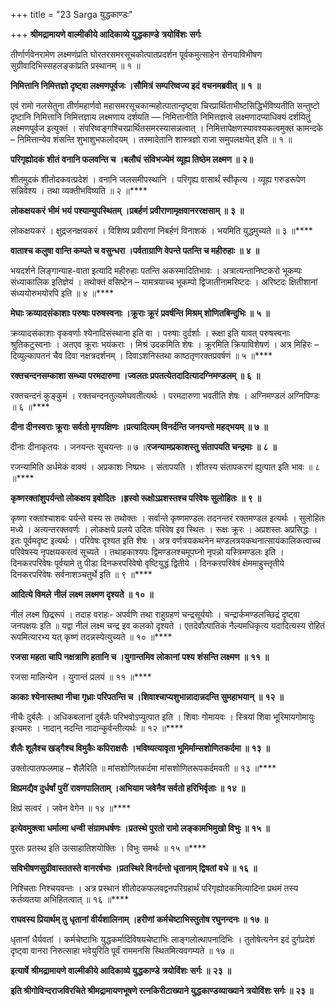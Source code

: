 +++
title = "23 Sarga युद्धकाण्डः"

+++
**श्रीमद्रामायणे वाल्मीकीये आदिकाव्ये युद्धकाण्डे** **त्रयोविंशः** **सर्गः**

तीर्णार्णवेनरामेण लक्ष्मणंप्रति घोरतरसमरसूचकोत्पातप्रदर्शन पूर्वकमुत्साहेन सेनयाविभीषण सुग्रीवादिभिस्सहलङ्कांप्रति प्रस्थानम् ॥ १ ॥

**निमित्तानि निमित्तज्ञो दृष्ट्वा लक्ष्मणपूर्वजः ।सौमित्रं** **सम्परिष्वज्य इदं** **वचनमब्रवीत् ॥** **१** **॥**

एवं रामो नलसेतुना तीर्णमहार्णवो महासमरसूचकान्महोत्पातान्दृष्ट्वा चिरप्रार्थिताभीष्टसिद्धिर्भविष्यतीति सन्तुष्टो दृष्टानि निमित्तानि निमित्तज्ञाय लक्ष्मणाय दर्शयति — निमित्तानीति निमित्तज्ञत्वे लक्ष्मणादप्याधिक्यं दर्शयितुं लक्ष्मणपूर्वज इत्युक्तं । संपरिष्वङ्गश्चिरप्रार्थितसमरस्यासन्नत्वात् । निमित्तापेक्षणस्यावश्यकत्वमुक्तं कामन्दके – निमित्तान्येव शंसन्ति शुभाशुभफलोदयम् । तस्मादेतानि शास्त्रज्ञो राजा समुपलक्षयेत् इति ॥ १ ॥

**परिगृह्योदकं** **शीतं** **वनानि फलवन्ति च ।बलौघं** **संविभज्येमं** **व्यूह्य तिष्ठेम लक्ष्मण ॥** **२॥**

शीतमुदकं शीतोदकवत्प्रदेशं । वनानि जलसमीपस्थानि । परिगृह्य वासार्थं स्वीकृत्य । व्यूह्य गरुडरूपेण सन्निवेश्य । तथा व्यक्तीभविष्यति ॥ २ ॥****

**लोकक्षयकरं** **भीमं** **भयं** **पश्याम्युपस्थितम् ।प्रबर्हणं** **प्रवीराणामृक्षवानररक्षसाम् ॥** **३** **॥**

लोकक्षयकरं । क्षुद्रजनक्षयकरं । विशिष्य प्रवीराणां निबर्हणं विनाशकं । भयमिति युद्धमुच्यते ॥ ३ ॥****

**वाताश्च कलुषा वान्ति कम्पते च वसुन्धरा ।पर्वताग्राणि वेपन्ते पतन्ति च महीरुहाः** **॥** **४** **॥**

भयदर्शने लिङ्गान्याह-वाता इत्यादि महीरुहाः पतन्ति अकस्मादितिभावः । अत्रात्यन्तानिष्टकरो भूकम्पः संध्याकालिक इतिज्ञेयं । तथोक्तं वसिष्टेन – यामत्रयाच्च भूकम्पो द्विजातीनामरिष्टदः । अरिष्टदः क्षितीशानां संध्ययोरुभयोरपि इति ॥ ४ ॥****

**मेघाः क्रव्यादसंकाशाः परुषाः परुषस्वनाः ।क्रूराः क्रूरं** **प्रवर्षन्ति मिश्रम् शोणितबिन्दुभिः ॥** **५** **॥**

क्रव्यादसंकाशाः वृकवर्णाः श्येनादिसंस्थाना इति वा । परुषाः दुर्दर्शाः । रूक्षा इति यावत् परुषस्वनाः श्रुतिकटुस्वनाः । अतएव क्रूराः भयंकराः । मिश्रं उदकमिति शेषः । क्रूरमिति क्रियाविशेषणं । अत्र मिहिरः – दिव्युल्कापतनं चैव दिवा नक्षत्रदर्शनम् । दिवाऽशनिस्तथा काष्ठतृणरक्तप्रवर्षणं ॥ ५ ॥****

**रक्तचन्दनसम्काशा सम्ध्या परमदारुणा ।ज्वलतः प्रपतत्येतदादित्यादग्निमण्डलम् ॥** **६** **॥**

रक्तचन्दनं कुङ्कुमं । रक्तचन्दनतुल्यमेघवतीत्यर्थः । परमदारुणा भवतीति शेषः । अग्निमण्डलं अग्निपिण्डः ॥ ६ ॥****

**दीना दीनस्वराः क्रूराः सर्वतो मृगपक्षिणः ।प्रत्यादित्यम् विनर्दन्ति जनयन्तो महद्भयम् ॥** **७** **॥**

दीनाः दीनाकृतयः । जनयन्तः सूचयन्तः ॥ ७ ॥**रजन्यामप्रकाशस्तु** **संतापयति चन्द्रमाः** **॥** **८** **॥**

रजन्यामिति अर्धमेकं वाक्यं । अप्रकाशः निष्प्रभः । संतापयति । शीतस्य संतापकरणं ह्युत्पात इति भावः ॥ ८ ॥****

**कृष्णरक्तांशुपर्यन्तो लोकक्षय इवोदितः** **।ह्रस्वो रूक्षोऽप्रशस्तश्च परिवेषः सुलोहितः** **॥** **९** **॥**

कृष्णा रक्तांश्चाशवः पर्यन्ते यस्य सः तथोक्तः । सर्वान्ते कृष्णमण्डलः तदनन्तरं रक्तमण्डल इत्यर्थः । सुलोहितः मध्ये । अत्यन्तरक्तवर्णः । लोकक्षये प्रलये उदितः परिवेष इव स्थितः । रूक्षः क्रूरः । अप्रशस्तः अप्रसिद्धः । इतः पूर्वमदृष्ट इत्यर्थः । परिवेषः दृश्यत इति शेषः । अत्र वर्णत्रयकथनेन मण्डलत्रयकथनात्सायंकालिकत्वाच्च परिवेषस्य नृपक्षयकरत्वं सूच्यते । तथाहकाश्यपः द्विमण्डलश्चमूपघ्नो नृपन्नो यस्त्रिमण्डलः इति । दिनकरपरिवेषः पूर्वयामे तु पीडा दिनकरपरिवेषो वृष्टियुद्धं द्वितीये । दिनकरपरिवेषं क्षेममाहुस्तृतीये दिनकरपरिवेषः सर्वनाशञ्चतुर्थे इति ॥ ९ ॥****

**आदित्ये विमले** **नीलं** **लक्ष्म लक्ष्मण दृश्यते** **॥** **१०** **॥**

नीलं लक्ष्म छिद्ररूपं । तदाह वराहः- अपर्वणि तथा राहुग्रहणं चन्द्रसूर्ययोः । चन्द्रार्कमण्डलच्छिद्रं दृष्ट्वा जनपक्षयः इति ॥ यद्वा नीलं लक्ष्म चन्द्र इव कलको दृश्यते । एतदेवौत्पातिकं नैल्यमधिकृत्य यदादित्यस्य रोहितं रूपमित्यारभ्य यत् कृष्णं तदन्नस्येत्युच्यते ॥ १० ॥****

**रजसा महता चापि नक्षत्राणि हतानि च ।युगान्तमिव लोकानां** **पश्य** **शंसन्ति लक्ष्मण** **॥** **११** **॥**

रजसा मालिन्येन । युगान्तं प्रलयं ॥ ११ ॥****

**काकाः श्येनास्तथा नीचा गृध्राः परिपतन्ति च ।शिवाश्चाप्यशुभान्नादान्नदन्ति सुमहाभयान्** **॥** **१२** **॥**

नीचैः दुर्बलैः । अधिकबलानां दुर्बलैः परिभवोऽप्युत्पात इति । शिवाः गोमायवः । स्त्रियां शिवा भूरिमायगोमायुः इत्यमरः । नादान् नदन्ति नादान्कुर्वन्तीत्यर्थः ॥ १२ ॥****

**शैलैः शूलैश्च खड्गैश्च विमुकैः कपिराक्षसैः ।भविष्यत्यावृता भूमिर्माम्सशोणितकर्दमा ॥** **१३** **॥**

उक्तोत्पातफलमाह – शैलैरिति ॥ मांसशोणितकर्दमा मांसशोणितरूपकर्दमवती ॥ १३ ॥****

**क्षिप्रमद्यैव दुर्धर्षां** **पुरीं** **रावणपालिताम् ।अभियाम जवेनैव सर्वतो हरिभिर्वृताः ॥** **१४** **॥**

क्षिप्रं सत्वरं । जवेन वेगेन ॥ १४ ॥****

**इत्येवमुक्त्वा** **धर्मात्मा** **धन्वी** **संग्रामधर्षणः ।प्रतस्थे पुरतो रामो लङ्कामभिमुखो विभुः ॥** **१५** **॥**

पुरतः प्रतस्थ इति उत्साहातिशयोक्तिः । विभुः समर्थः ॥ १५ ॥****

**सविभीषणसुग्रीवास्ततस्ते** **वानरर्षभाः ।प्रतस्थिरे विनर्दन्तो धृतानाम् द्विषतां** **वधे ॥** **१६** **॥**

निश्चिताः निश्चयवन्तः । अत्र प्रस्थानं शीतोदकफलवद्वनपरिग्रहार्थं परिगृह्योदकमित्यादिना प्रथमं तस्य कर्तव्यतया अभिहितत्वात् ॥ १६ ॥****

**राघवस्य प्रियार्थम् तु** **धृतानां** **वीर्यशालिनाम् ।हरीणां** **कर्मचेष्टाभिस्तुतोष रघुनन्दनः ॥** **१७** **॥**

धृतानां धैर्यवतां । कर्मचेष्टाभिः युद्धकर्मादिविषयचेष्टाभिः लाङ्गलोत्थापनादिभिः । तुतोषेत्यनेन इदं दुर्गप्रदेशं दृष्ट्वा वानरा निरुत्साहा भवेयुरिति पूर्वं राममनसि स्थितमित्यवगम्यते ॥ १७ ॥

**इत्यार्षे** **श्रीमद्रामायणे वाल्मीकीये आदिकाव्ये युद्धकाण्डे** **त्रयोविंशः** **सर्गः** **॥** **२३** **॥**

**इति श्रीगोविन्दराजविरचिते श्रीमद्रामायणभूषणे रत्नकिरीटाख्याने युद्धकाण्डव्याख्याने त्रयोविंशः सर्गः ॥ २३ ॥**
